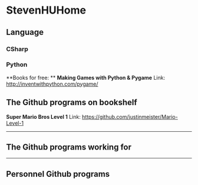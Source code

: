# StevenHUHome

## Language

### CSharp

### Python

**Books for free: **
**Making Games with Python & Pygame**
Link: http://inventwithpython.com/pygame/

## The Github programs on bookshelf

**Super Mario Bros Level 1**
Link: https://github.com/justinmeister/Mario-Level-1

***

## The Github programs working for

***

## Personnel Github programs
